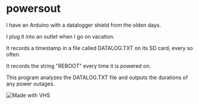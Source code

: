 # powersout

I have an Arduino with a datalogger shield from the olden days.

I plug it into an outlet when I go on vacation.

It records a timestamp in a file called DATALOG.TXT on its SD card, every so often.

It records the string "REBOOT" every time it is powered on.

This program analyzes the DATALOG.TXT file and outputs the durations of any power outages.

![Made with VHS](https://vhs.charm.sh/vhs-4Kax4Jrs2KDcI5yvPwjXJQ.gif)
